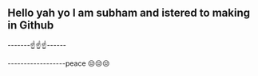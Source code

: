 Hello yah yo I am subham and istered to making in Github
-----------
-------☝️☝️☝️------

     


------------------peace 😒😒😒

